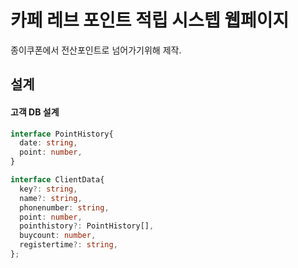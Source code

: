 # 카페 레브 포인트 적립 시스텝 웹페이지

종이쿠폰에서 전산포인트로 넘어가기위해 제작.

## 설계
#### 고객 DB 설계
```typescript
interface PointHistory{
  date: string,
  point: number,
}

interface ClientData{
  key?: string,
  name?: string,
  phonenumber: string,
  point: number,
  pointhistory?: PointHistory[],
  buycount: number,
  registertime?: string,
};
```
